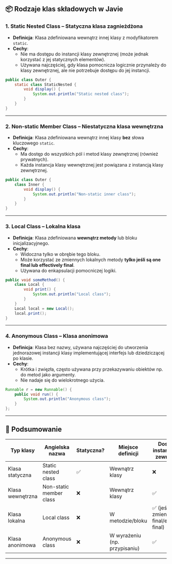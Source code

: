 

## 📦 Rodzaje klas składowych w Javie

### 1. **Static Nested Class** – **Statyczna klasa zagnieżdżona**
- **Definicja**: Klasa zdefiniowana wewnątrz innej klasy z modyfikatorem `static`.
- **Cechy**:
  - Nie ma dostępu do instancji klasy zewnętrznej (może jednak korzystać z jej statycznych elementów).
  - Używana najczęściej, gdy klasa pomocnicza logicznie przynależy do klasy zewnętrznej, ale nie potrzebuje dostępu do jej instancji.

```java
public class Outer {
    static class StaticNested {
        void display() {
            System.out.println("Static nested class");
        }
    }
}
```

---

### 2. **Non-static Member Class** – **Niestatyczna klasa wewnętrzna**
- **Definicja**: Klasa zdefiniowana wewnątrz innej klasy **bez** słowa kluczowego `static`.
- **Cechy**:
  - Ma dostęp do wszystkich pól i metod klasy zewnętrznej (również prywatnych).
  - Każda instancja klasy wewnętrznej jest powiązana z instancją klasy zewnętrznej.

```java
public class Outer {
    class Inner {
        void display() {
            System.out.println("Non-static inner class");
        }
    }
}
```

---

### 3. **Local Class** – **Lokalna klasa**
- **Definicja**: Klasa zdefiniowana **wewnątrz metody** lub bloku inicjalizacyjnego.
- **Cechy**:
  - Widoczna tylko w obrębie tego bloku.
  - Może korzystać ze zmiennych lokalnych metody **tylko jeśli są one final lub effectively final**.
  - Używana do enkapsulacji pomocniczej logiki.

```java
public void someMethod() {
    class Local {
        void print() {
            System.out.println("Local class");
        }
    }
    Local local = new Local();
    local.print();
}
```

---

### 4. **Anonymous Class** – **Klasa anonimowa**
- **Definicja**: Klasa bez nazwy, używana najczęściej do utworzenia jednorazowej instancji klasy implementującej interfejs lub dziedziczącej po klasie.
- **Cechy**:
  - Krótka i zwięzła, często używana przy przekazywaniu obiektów np. do metod jako argumenty.
  - Nie nadaje się do wielokrotnego użycia.

```java
Runnable r = new Runnable() {
    public void run() {
        System.out.println("Anonymous class");
    }
};
```

---

## 🧠 Podsumowanie

| Typ klasy               | Angielska nazwa         | Statyczna? | Miejsce definicji                 | Dostęp do instancji klasy zewnętrznej |
|------------------------|--------------------------|------------|-----------------------------------|---------------------------------------|
| Klasa statyczna        | Static nested class       | ✅         | Wewnątrz klasy                    | ❌                                     |
| Klasa wewnętrzna       | Non-static member class   | ❌         | Wewnątrz klasy                    | ✅                                     |
| Klasa lokalna          | Local class               | ❌         | W metodzie/bloku                  | ✅ (jeśli zmienne są final/effectively final) |
| Klasa anonimowa        | Anonymous class           | ❌         | W wyrażeniu (np. przypisaniu)     | ✅                                     |

---


